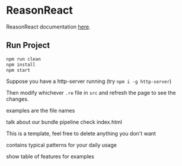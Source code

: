 # ReasonReact

ReasonReact documentation [here](https://reasonml.github.io/reason-react/).

## Run Project

```sh
npm run clean
npm install
npm start
```

Suppose you have a http-server running (try `npm i -g http-server`)


Then modify whichever `.re` file in `src` and refresh the page to see the changes.

examples are the file names

talk about our bundle pipeline
check index.html

This is a template, feel free to delete anything you don't want

contains typical patterns for your daily usage

show table of features for examples